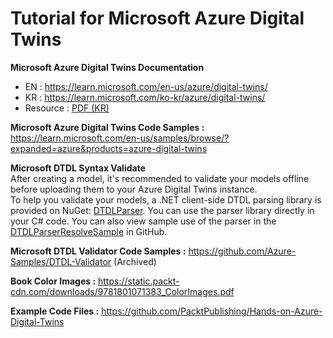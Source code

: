 # Tutorial for Microsoft Azure Digital Twins 

**Microsoft Azure Digital Twins Documentation**  
- EN : https://learn.microsoft.com/en-us/azure/digital-twins/  
- KR : https://learn.microsoft.com/ko-kr/azure/digital-twins/  
- Resource : [PDF (KR)](https://learn.microsoft.com/pdf?url=https%3A%2F%2Flearn.microsoft.com%2Fko-kr%2Fazure%2Fdigital-twins%2Ftoc.json)  

**Microsoft Azure Digital Twins Code Samples :** 
https://learn.microsoft.com/en-us/samples/browse/?expanded=azure&products=azure-digital-twins   

**Microsoft DTDL Syntax Validate**  
After creating a model, it's recommended to validate your models offline before uploading them to your Azure Digital Twins instance.  
To help you validate your models, a .NET client-side DTDL parsing library is provided on NuGet: [DTDLParser](https://www.nuget.org/packages/DTDLParser). You can use the parser library directly in your C# code. You can also view sample use of the parser in the [DTDLParserResolveSample](https://github.com/digitaltwinconsortium/DTDLParser/tree/main/samples/DTDLParserResolveSample) in GitHub.  

**Microsoft DTDL Validator Code Samples :**
https://github.com/Azure-Samples/DTDL-Validator (Archived)  

**Book Color Images :**
https://static.packt-cdn.com/downloads/9781801071383_ColorImages.pdf

**Example Code Files :**
https://github.com/PacktPublishing/Hands-on-Azure-Digital-Twins  


